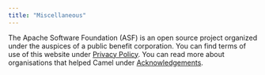 ```yaml
---
title: "Miscellaneous"
---
```

The Apache Software Foundation (ASF) is an open source project organized under the auspices of a public benefit corporation. You can find terms of use of this website under [Privacy Policy](/privacy-policy/). You can read more about organisations that helped Camel under [Acknowledgements](/acknowledgments/).
